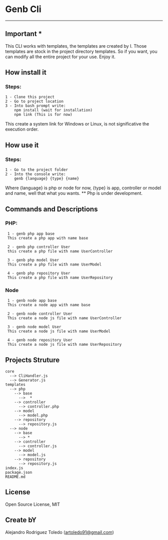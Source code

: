 # Genb Cli
* * *

## Important *
This CLI works with templates, the templates are created by I. Those templates are stock in the project directory templates.
So if you want, you can modify all the entire project for your use. Enjoy it.

## How install it
### Steps:
    1 - Clone this project
    2 - Go to project location
    3 - Into bash prompt write:
        npm install (wait for installation)
        npm link (This is for now)
This create a system link for Windows or Linux, is not significative the execution order.

## How use it
### Steps:
    1 - Go to the project folder
    2 - Into the console write:
        genb {language} {type} {name}
Where {language} is php or node for now, {type} is app, controller or model and name, well that what you wants.
** Php is under development.

## Commands and Descriptions
### PHP:
     1 - genb php app base
     This create a php app with name base

     2 - genb php controller User
     this create a php file with name UserController

     3 - genb php model User
     This create a php file with name UserModel

     4 - genb php repository User
     This create a php file with name UserRepository
### Node
     1 - genb node app base
     This create a node app with name base

     2 - genb node controller User
     This create a node js file with name UserController

     3 - genb node model User
     This create a node js file with name UserModel

     4 - genb node repository User
     This create a node js file with name UserRepository

## Projects Struture
    core
      --> CliHandler.js
      --> Generator.js
    templates
      --> php
        --> base
          -->  *
        --> controller
          --> controller.php
        --> model
          --> model.php
        --> repository
          --> repository.js
      --> node
        --> base
          --> *
        --> controller
          --> controller.js
        --> model
          --> model.js
        --> repository
          --> repository.js
    index.js
    package.json
    README.md

## License
Open Source License, MIT

## Create bY
Alejandro Rodriguez Toledo (artoledo91@gmail.com)
